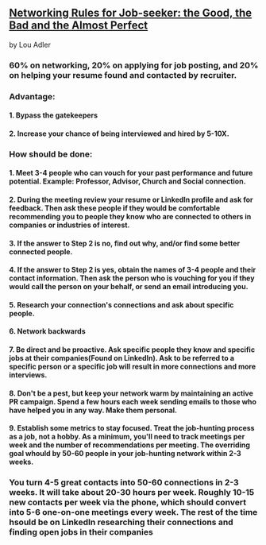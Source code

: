 ## [Networking Rules for Job-seeker: the Good, the Bad and the Almost Perfect](https://www.linkedin.com/pulse/20130916190035-15454-networking-rules-for-job-seekers-the-good-the-bad-and-the-almost-perfect)
by Lou Adler

### 60% on networking, 20% on applying for job posting, and 20% on helping your resume found and contacted by recruiter.

### Advantage:
#### 1. Bypass the gatekeepers
#### 2. Increase your chance of being interviewed and hired by 5-10X.

### How should be done:
#### 1. Meet 3-4 people who can vouch for your past performance and future potential. Example: Professor, Advisor, Church and Social connection.
#### 2. During the meeting review your resume or LinkedIn profile and ask for feedback. Then ask these people if they would be comfortable recommending you to people they know who are connected to others in companies or industries of interest.
#### 3. If the answer to Step 2 is no, find out why, and/or find some better connected people.
#### 4. If the answer to Step 2 is yes, obtain the names of 3-4 people and their contact information. Then ask the person who is vouching for you if they would  call the person on your behalf, or send an email introducing you.
#### 5. Research your connection's connections and ask about specific people.
#### 6. Network backwards
#### 7. Be direct and be proactive. Ask specific people they know and specific jobs at their companies(Found on LinkedIn). Ask to be referred to a specific person or a specific job will result in more connections and more interviews.
#### 8. Don't be a pest, but keep your network warm by maintaining an active PR campaign. Spend a few hours each week sending emails to those who have helped you in any way. Make them personal.
#### 9. Establish some metrics to stay focused. Treat the job-hunting process as a job, not a hobby. As a minimum, you'll need to track meetings per week and the number of recommendations per meeting. The overriding goal whould by 50-60 people in your job-hunting network within 2-3 weeks.

### You turn 4-5 great contacts into 50-60 connections in 2-3 weeks. It will take about 20-30 hours per week. Roughly 10-15 new contacts per week via the phone, which should convert into 5-6 one-on-one meetings every week. The rest of the time hsould be on LinkedIn researching their connections and finding open jobs in their companies
